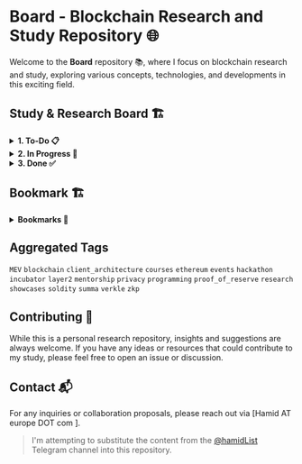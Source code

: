 # Board - Blockchain Research and Study Repository 🌐

Welcome to the **Board** repository 📚, where I focus on blockchain research and study, exploring various concepts, technologies, and developments in this exciting field.

## Study & Research Board 🏗️

<details>
<summary><strong>1. To-Do 📋</strong></summary>
<br>

> Here, I list the tasks and topics I plan to explore.

| Title | Tags | Pages |
|-------|------|-------|
| Polygon CDK | `layer2`, `zkp`, `programming` | [Page](./content/projects/polygon-cdk.md) |
| celestia | `blockchain`, `research` | [Page](./content/projects/celestia.md) |
| MEV Burn | `MEV`, `research` | [Page](./content/topics/mev-burn.md) |
| PSE ZKEVM | `zkp`, `programming` | [Page](./content/projects/pse-zkevm.md) |
| Verifiable Delay Functions | `zkp`, `research` | [Page](./content/topics/vdf.md) |
| Verkle Trees | `ethereum`, `research`, `verkle` | [Page](./content/topics/verkle-trees.md) |
| Flashbots SUAVE | `MEV`, `client_architecture`, `research` | [Page](./content/projects/flashbots-suave.md) |
| PBS | `blockchain`, `client_architecture`, `research` | [Page](./content/topics/pbs.md) |
| MEV General | `MEV`, `research` | [Page](./content/topics/mev-general.md) |


</details>

<details>
<summary><strong>2. In Progress 🚧</strong></summary>
<br>

> This section showcases the tasks currently under research.

| Title | Tags | Progress Updates | Links |
|-------|------|------------------|-------|
| Leveraging Validium for XDC | `blockchain`, `proposal`, `layer2`, `proposal` | data gathering | [page](./content/projects/xdc-validuim.md) |


</details>

<details>
<summary><strong>3. Done ✅</strong></summary>
<br>

> Completed tasks and studies are archived here.

| Title | Tags | Summary | Readme Link |
|-------|------|---------|-------------|
| Task 1 | `Tag1`, `Tag45` | Summary of Task 1 | [Readme](URL) |


</details>

## Bookmark 🏗️


<details>
<summary><strong>Bookmarks 🔖</strong></summary>
<br>

> A curated list of important bookmarks relevant to my blockchain research.

| Title | Tags | Description | Link |
|-------|------|-------------|------|
| yAcademy zk fellowship | `zkp`, `summa` , `proof_of_reserve` | yAcademy run fellowship program for security audit of summa Circuit | [Link](https://yacademy.dev/fellowships/zk-fellowships/) |
| Owshen | `privacy`, `zkp` | privacy protocol| [Link](https://owshen.io/) |
| EthGlobal Events | `hackathon`, `events`, `showcases` | EthGlobal organizes hackathons and events | [Link](https://ethglobal.co/) |
| Ethresear.ch | `research`, `ethresear` | Ethresear.ch is a forum for research papers and discussion | [Link](https://ethresear.ch/) |
| WTF academy | `soldity`, `courses` | WTF academy offers practical and useful courses on solidity | [Link](https://www.wtf.academy/en/) |
| MEV Dashboard | `MEV` | lib MEV dashboard | [Link](https://libmev.com/dashboard) |
| Harvard Blockchain | `blockchain`, `mentorship`, `incubator` | Harvard Blockchain  | [Link](https://www.harvardblockchain.xyz/) |
| Every Programer Should Know | `programming` | best practice, talks, ...| [Link](https://github.com/mtdvio/every-programmer-should-know) |

> Due to security reasons, GitHub prevents opening links in a new tab. However, you can use `Ctrl + Click` to open the links in a new tab.

</details>

## Aggregated Tags

`MEV` `blockchain` `client_architecture` `courses` `ethereum` `events` `hackathon` `incubator` `layer2` `mentorship` `privacy` `programming` `proof_of_reserve` `research` `showcases` `soldity` `summa` `verkle` `zkp`

## Contributing 🤝

While this is a personal research repository, insights and suggestions are always welcome. If you have any ideas or resources that could contribute to my study, please feel free to open an issue or discussion.

## Contact 📬

For any inquiries or collaboration proposals, please reach out via [Hamid AT europe DOT com ].

> I'm attempting to substitute the content from the [@hamidList](https://t.me/hamidList) Telegram channel into this repository.



